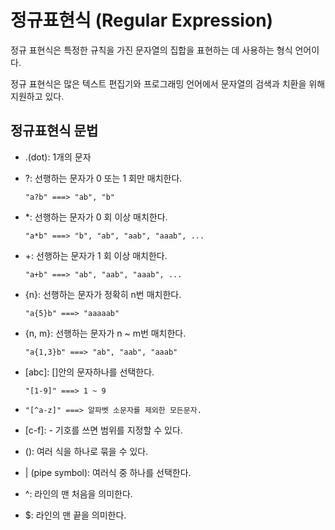 # 정규표현식 (Regular Expression)

정규 표현식은 특정한 규칙을 가진 문자열의 집합을 표현하는 데 사용하는 형식 언어이다.

정규 표현식은 많은 텍스트 편집기와 프로그래밍 언어에서 문자열의 검색과 치환을 위해 지원하고 있다.

## 정규표현식 문법

* .(dot): 1개의 문자

* ?: 선행하는 문자가 0 또는 1 회만 매치한다.

    ``` text
    "a?b" ===> "ab", "b"
    ```

* \*: 선행하는 문자가 0 회 이상 매치한다.

    ``` text
    "a*b" ===> "b", "ab", "aab", "aaab", ...
    ```

* \+: 선행하는 문자가 1 회 이상 매치한다.

    ``` text
    "a+b" ===> "ab", "aab", "aaab", ...
    ```

* {n}: 선행하는 문자가 정확히 n번 매치한다.

    ``` text
    "a{5}b" ===> "aaaaab"
    ```

* {n, m}: 선행하는 문자가 n ~ m번 매치한다.

    ``` text
    "a{1,3}b" ===> "ab", "aab", "aaab"
    ```

* [abc]: []안의 문자하나를 선택한다.

    ``` text
    "[1-9]" ===> 1 ~ 9
    ```

* [^abc]: []안의 문자를 제외한 나머지를 선택한다.

    ```text
    "[^a-z]" ===> 알파벳 소문자를 제외한 모든문자.
    ```

* [c-f]: - 기호를 쓰면 범위를 지정할 수 있다.

* (): 여러 식을 하나로 묶을 수 있다.

* | (pipe symbol): 여러식 중 하나를 선택한다.

* ^: 라인의 맨 처음을 의미한다.

* $: 라인의 맨 끝을 의미한다.
